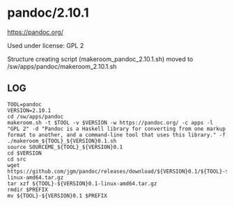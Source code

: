 pandoc/2.10.1
========================

<https://pandoc.org/>

Used under license:
GPL 2

Structure creating script (makeroom_pandoc_2.10.1.sh) moved to /sw/apps/pandoc/makeroom_2.10.1.sh

LOG
---

    TOOL=pandoc
    VERSION=2.10.1
    cd /sw/apps/pandoc
    makeroom.sh -t $TOOL -v $VERSION -w https://pandoc.org/ -c apps -l "GPL 2" -d "Pandoc is a Haskell library for converting from one markup format to another, and a command-line tool that uses this library." -f
    ./makeroom_${TOOL}_${VERSION}0.1.sh 
    source SOURCEME_${TOOL}_${VERSION}0.1 
    cd $VERSION
    cd src
    wget https://github.com/jgm/pandoc/releases/download/${VERSION}0.1/${TOOL}-${VERSION}0.1-linux-amd64.tar.gz
    tar xzf ${TOOL}-${VERSION}0.1-linux-amd64.tar.gz 
    rmdir $PREFIX
    mv ${TOOL}-${VERSION}0.1 $PREFIX

